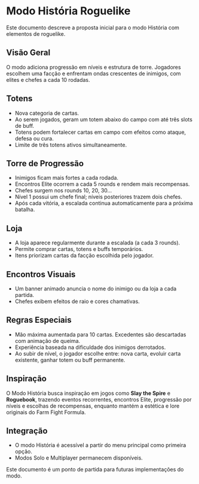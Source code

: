 # Modo História Roguelike

Este documento descreve a proposta inicial para o modo História com elementos de roguelike.

## Visão Geral

O modo adiciona progressão em níveis e estrutura de torre. Jogadores escolhem uma facção e enfrentam ondas crescentes de inimigos, com elites e chefes a cada 10 rodadas.

## Totens
- Nova categoria de cartas.
- Ao serem jogados, geram um totem abaixo do campo com até três slots de buff.
- Totens podem fortalecer cartas em campo com efeitos como ataque, defesa ou cura.
- Limite de três totens ativos simultaneamente.

## Torre de Progressão
- Inimigos ficam mais fortes a cada rodada.
- Encontros Elite ocorrem a cada 5 rounds e rendem mais recompensas.
- Chefes surgem nos rounds 10, 20, 30...
- Nível 1 possui um chefe final; níveis posteriores trazem dois chefes.
- Após cada vitória, a escalada continua automaticamente para a próxima batalha.

## Loja
- A loja aparece regularmente durante a escalada (a cada 3 rounds).
- Permite comprar cartas, totens e buffs temporários.
- Itens priorizam cartas da facção escolhida pelo jogador.

## Encontros Visuais
- Um banner animado anuncia o nome do inimigo ou da loja a cada partida.
- Chefes exibem efeitos de raio e cores chamativas.
## Regras Especiais
- Mão máxima aumentada para 10 cartas. Excedentes são descartadas com animação de queima.
- Experiência baseada na dificuldade dos inimigos derrotados.
- Ao subir de nível, o jogador escolhe entre: nova carta, evoluir carta existente, ganhar totem ou buff permanente.

## Inspiração
O Modo História busca inspiração em jogos como **Slay the Spire** e **Roguebook**, trazendo eventos recorrentes, encontros Elite, progressão por níveis e escolhas de recompensas, enquanto mantém a estética e lore originais do Farm Fight Formula.

## Integração
- O modo História é acessível a partir do menu principal como primeira opção.
- Modos Solo e Multiplayer permanecem disponíveis.

Este documento é um ponto de partida para futuras implementações do modo.
